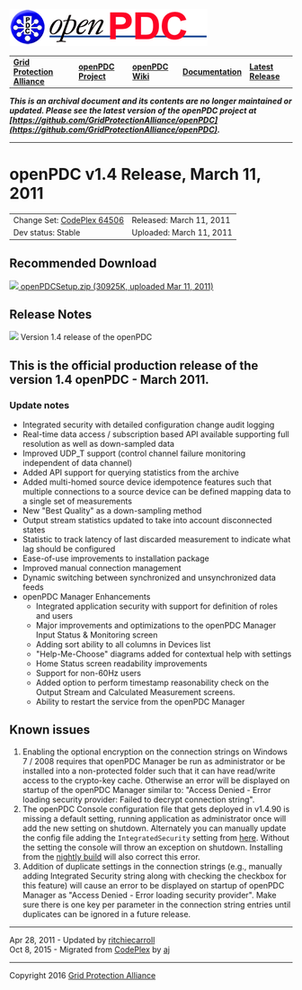 [![The Open Source Phasor Data Concentrator](openPDC_Logo.png)](openPDC_Home.md "The Open Source Phasor Data Concentrator")

|   |   |   |   |   |
|---|---|---|---|---|
| **[Grid Protection Alliance](http://www.gridprotectionalliance.org "Grid Protection Alliance Home Page")** | **[openPDC Project](https://github.com/GridProtectionAlliance/openPDC "openPDC Project on GitHub")** | **[openPDC Wiki](https://github.com/GridProtectionAlliance/openPDC/wiki)** | **[Documentation](https://github.com/GridProtectionAlliance/openPDC/wiki/Documentation)** | **[Latest Release](https://github.com/GridProtectionAlliance/openPDC/releases "openPDC Releases Home Page")** |

***This is an archival document and its contents are no longer maintained or updated. Please see the latest version of the openPDC project at [https://github.com/GridProtectionAlliance/openPDC](https://github.com/GridProtectionAlliance/openPDC).***

---

# openPDC v1.4 Release, March 11, 2011

|   |   |
|---|---|
| Change Set: [CodePlex 64506](http://openpdc.codeplex.com/SourceControl/changeset/view/64506) | Released: March 11, 2011 |
| Dev status: Stable | Uploaded: March 11, 2011 |

## Recommended Download

[![](files/RuntimeBinary.gif) openPDCSetup.zip (30925K, uploaded Mar 11, 2011)](http://openpdc.codeplex.com/downloads/get/152722)

## Release Notes

[![](files/project_icon_lrg.gif)]() Version 1.4 release of the openPDC

## This is the official production release of the version 1.4 openPDC - March 2011.

### Update notes

- Integrated security with detailed configuration change audit logging
- Real-time data access / subscription based API available supporting full resolution as well as down-sampled data
- Improved UDP_T support (control channel failure monitoring independent of data channel)
- Added API support for querying statistics from the archive
- Added multi-homed source device idempotence features such that multiple connections to a source device can be defined mapping data to a single set of measurements
- New "Best Quality" as a down-sampling method
- Output stream statistics updated to take into account disconnected states
- Statistic to track latency of last discarded measurement to indicate what lag should be configured
- Ease-of-use improvements to installation package
- Improved manual connection management
- Dynamic switching between synchronized and unsynchronized data feeds
- openPDC Manager Enhancements
    - Integrated application security with support for definition of roles and users
    - Major improvements and optimizations to the openPDC Manager Input Status &amp; Monitoring screen
    - Adding sort ability to all columns in Devices list
    - "Help-Me-Choose" diagrams added for contextual help with settings
    - Home Status screen readability improvements
    - Support for non-60Hz users
    - Added option to perform timestamp reasonability check on the Output Stream and Calculated Measurement screens.
    - Ability to restart the service from the openPDC Manager

## Known issues

1. Enabling the optional encryption on the connection strings on Windows 7 / 2008 requires that openPDC Manager be run as administrator or be installed into a non-protected folder such that it can have read/write access to the crypto-key cache. Otherwise an error will be displayed on startup of the openPDC Manager similar to: "Access Denied - Error loading security provider: Failed to decrypt connection string".
2. The openPDC Console configuration file that gets deployed in v1.4.90 is missing a default setting, running application as administrator once will add the new setting on shutdown. Alternately you can manually update the config file adding the `IntegratedSecurity` setting from [here](http://openpdc.codeplex.com/SourceControl/changeset/view/64534#522160). Without the setting the console will throw an exception on shutdown. Installing from the [nightly build](http://openpdc.codeplex.com/wikipage?title=Nightly%20Builds) will also correct this error.
3. Addition of duplicate settings in the connection strings (e.g., manually adding Integrated Security string along with checking the checkbox for this feature) will cause an error to be displayed on startup of openPDC Manager as "Access Denied - Error loading security provider". Make sure there is one key per parameter in the connection string entries until duplicates can be ignored in a future release.

---

Apr 28, 2011 - Updated by [ritchiecarroll](https://github.com/ritchiecarroll)  
Oct 8, 2015 - Migrated from [CodePlex](http://openpdc.codeplex.com/releases/view/52461) by [aj](https://github.com/ajstadlin)

---

Copyright 2016 [Grid Protection Alliance](http://www.gridprotectionalliance.org)